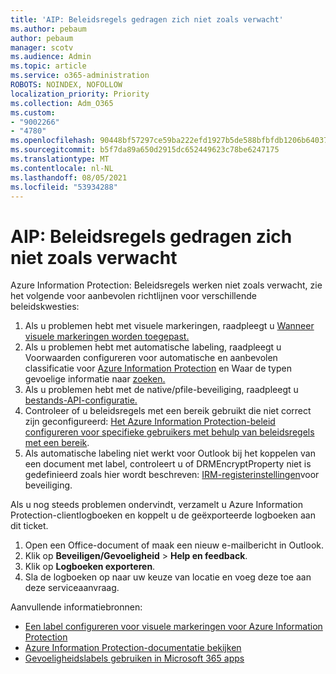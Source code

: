 ```yaml
---
title: 'AIP: Beleidsregels gedragen zich niet zoals verwacht'
ms.author: pebaum
author: pebaum
manager: scotv
ms.audience: Admin
ms.topic: article
ms.service: o365-administration
ROBOTS: NOINDEX, NOFOLLOW
localization_priority: Priority
ms.collection: Adm_O365
ms.custom:
- "9002266"
- "4780"
ms.openlocfilehash: 90448bf57297ce59ba222efd1927b5de588bfbfdb1206b6403764d7f43fed690
ms.sourcegitcommit: b5f7da89a650d2915dc652449623c78be6247175
ms.translationtype: MT
ms.contentlocale: nl-NL
ms.lasthandoff: 08/05/2021
ms.locfileid: "53934288"
---
```

# <a name="aip-policies-not-behaving-as-expected"></a>AIP: Beleidsregels gedragen zich niet zoals verwacht

Azure Information Protection: Beleidsregels werken niet zoals verwacht, zie het volgende voor aanbevolen richtlijnen voor verschillende beleidskwesties:

1. Als u problemen hebt met visuele markeringen, raadpleegt u [Wanneer visuele markeringen worden toegepast.](https://docs.microsoft.com/azure/information-protection/configure-policy-markings#when-visual-markings-are-applied)
2. Als u problemen hebt met automatische labeling, raadpleegt u Voorwaarden configureren voor automatische en aanbevolen classificatie voor [Azure Information Protection](https://docs.microsoft.com/azure/information-protection/configure-policy-classification) en Waar de typen gevoelige informatie naar [zoeken.](https://docs.microsoft.com/microsoft-365/compliance/sensitive-information-type-entity-definitions)
3. Als u problemen hebt met de native/pfile-beveiliging, raadpleegt u [bestands-API-configuratie.](https://docs.microsoft.com/azure/information-protection/develop/file-api-configuration)
4. Controleer of u beleidsregels met een bereik gebruikt die niet correct zijn geconfigureerd: [Het Azure Information Protection-beleid configureren voor specifieke gebruikers met behulp van beleidsregels met een bereik](https://docs.microsoft.com/azure/information-protection/configure-policy-scope).
5. Als automatische labeling niet werkt voor Outlook bij het koppelen van een document met label, controleert u of DRMEncryptProperty niet is gedefinieerd zoals hier wordt beschreven: [IRM-registerinstellingen](https://docs.microsoft.com/deployoffice/security/protect-sensitive-messages-and-documents-by-using-irm-in-office#office-2016-irm-registry-key-options)voor beveiliging.

Als u nog steeds problemen ondervindt, verzamelt u Azure Information Protection-clientlogboeken en koppelt u de geëxporteerde logboeken aan dit ticket.

1. Open een Office-document of maak een nieuw e-mailbericht in Outlook.
2. Klik op **Beveiligen/Gevoeligheid** > **Help en feedback**.
3. Klik op **Logboeken exporteren**.
4. Sla de logboeken op naar uw keuze van locatie en voeg deze toe aan deze serviceaanvraag.

Aanvullende informatiebronnen:

- [Een label configureren voor visuele markeringen voor Azure Information Protection](https://docs.microsoft.com/azure/information-protection/configure-policy-markings)
- [Azure Information Protection-documentatie bekijken](https://docs.microsoft.com/azure/information-protection/what-is-information-protection)
- [Gevoeligheidslabels gebruiken in Microsoft 365 apps](https://docs.microsoft.com/microsoft-365/compliance/sensitivity-labels-office-apps)

